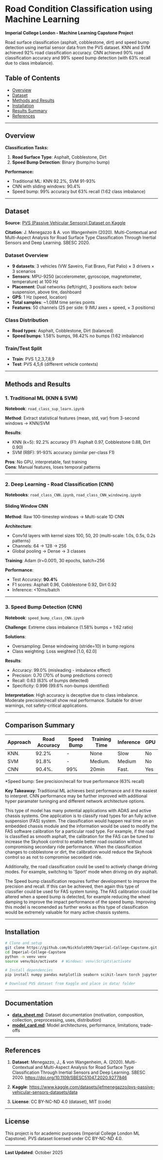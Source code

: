 # Road Condition Classification using Machine Learning

**Imperial College London - Machine Learning Capstone Project**

Road surface classification (asphalt, cobblestone, dirt) and speed bump detection using inertial sensor data from the PVS dataset. KNN and SVM achieved 92% road classification accuracy. CNN achieved 90% road classification accuracy and 99% speed bump detection (with 63% recall due to class imbalance).

## Table of Contents
- [Overview](#overview)
- [Dataset](#dataset)
- [Methods and Results](#methods-and-results)
- [Installation](#installation)
- [Results Summary](#results-summary)
- [References](#references)

---

## Overview

**Classification Tasks:**
1. **Road Surface Type**: Asphalt, Cobblestone, Dirt
2. **Speed Bump Detection**: Binary (bump/no bump)

**Performance:**
- Traditional ML: KNN 92.2%, SVM 91-93%
- CNN with sliding windows: 90.4% 
- Speed bump: 99% accuracy but 63% recall (1:62 class imbalance)

---

## Dataset

**Source**: [PVS (Passive Vehicular Sensors) Dataset on Kaggle](https://www.kaggle.com/datasets/jefmenegazzo/pvs-passive-vehicular-sensors-datasets)

**Citation**: J. Menegazzo & A. von Wangenheim (2020). Multi-Contextual and Multi-Aspect Analysis for Road Surface Type Classification Through Inertial Sensors and Deep Learning. SBESC 2020.

### Dataset Overview
- **9 datasets**: 3 vehicles (VW Saveiro, Fiat Bravo, Fiat Palio) × 3 drivers × 3 scenarios
- **Sensors**: MPU-9250 (accelerometer, gyroscope, magnetometer, temperature) at 100 Hz
- **Placement**: Dual networks (left/right), 3 positions each: below suspension, above tire, dashboard
- **GPS**: 1 Hz (speed, location)
- **Total samples**: ~1.08M time series points
- **Features**: 50 channels (25 per side: 9 IMU axes + speed, × 3 positions)

### Class Distribution
- **Road types**: Asphalt, Cobblestone, Dirt (balanced)
- **Speed bumps**: 1.58% bumps, 98.42% no bumps (1:62 imbalance)

### Train/Test Split
- **Train**: PVS 1,2,3,7,8,9
- **Test**: PVS 4,5,6 (different vehicle contexts)

---

## Methods and Results

### 1. Traditional ML (KNN & SVM)
**Notebook**: `road_class_sup_learn.ipynb`

**Method**: Extract statistical features (mean, std, var) from 3-second windows → KNN/SVM

**Results**:
- KNN (k=5): 92.2% accuracy (F1: Asphalt 0.97, Cobblestone 0.88, Dirt 0.90)
- SVM (RBF): 91-93% accuracy (similar per-class F1)

**Pros**: No GPU, interpretable, fast training  
**Cons**: Manual features, loses temporal patterns

---

### 2. Deep Learning - Road Classification (CNN)
**Notebooks**: `road_class_CNN.ipynb`, `road_class_CNN_windowing.ipynb`

#### Sliding Window CNN 
**Method**: Raw 100-timestep windows → Multi-scale 1D CNN

**Architecture**:
- Conv1d layers with kernel sizes 100, 50, 20 (multi-scale: 1.0s, 0.5s, 0.2s patterns)
- Channels: 64 → 128 → 256
- Global pooling → Dense → 3 classes

**Training**: Adam (lr=0.001), 30 epochs, batch=256

**Performance**:
- Test Accuracy: **90.4%**
- F1 scores: Asphalt 0.96, Cobblestone 0.92, Dirt 0.92
- Inference: <10ms/batch

---

### 3. Speed Bump Detection (CNN)
**Notebook**: `speed_bump_class_CNN.ipynb`

**Challenge**: Extreme class imbalance (1.58% bumps = 1:62 ratio)

**Solutions**:
- Oversampling: Dense windowing (stride=10) in bump regions
- Class weighting: Loss weighted [1.0, 62.0]

**Results**:
- Accuracy: 99.0% (misleading - imbalance effect)
- Precision: 0.70 (70% of bump predictions correct)
- Recall: 0.63 (63% of bumps detected)
- Specificity: 0.996 (99.6% non-bumps identified)

**Interpretation**: High accuracy is deceptive due to class imbalance. Moderate precision/recall show real performance. Suitable for driver warnings, not safety-critical applications.

---

## Comparison Summary

| Approach | Road Accuracy | Speed Bump | Training Time | Inference | GPU |
|----------|---------------|------------|---------------|-----------|-----|
| KNN.     | 92.2%         | -          | None          | Slow      | No  |
| SVM      | 91.8%         | -          | Medium.       | Medium    | No  |
| CNN      | 90.4%.        | 99%        | 20min         | Fast.     | Yes |

*Speed bump: See precision/recall for true performance (63% recall)

**Key Takeaway**: Traditional ML achieves best performance and it the easiest to interpret.  CNN performance may be further improved with additional hyper paramater tuninging and different network architecture options. 

This type of model has many potential applications with ADAS and active chassis systems. One application is to classify road types for an fully active suspension (FAS) system. The classification would happen real time on an embedded chassis module and the information would be used to modify the FAS software calibration for a particular road type. For example, if the road is classified as smooth asphalt, the calibration for the FAS can be tuned to increase the Skyhook control to enable better road osolation without compromising secondary ride performance. When the classification changes to cobblestone or dirt, the calibration would reduce the Skyhook control so as not to compromise secondard ride.

Additionally, the road classification could be used to actively change driving modes. For example, switching to 'Sport' mode when driving on dry asphalt.

The Speed bump classification requires further development to improve the precision and recall. If this can be achieved, then again this type of classifier could be used for FAS system tuning. The FAS calibration could be altered when a speed bump is detected, for example reducing the wheel damping to improve the impact performance of the speed bump. Improving this model is recomended as further works as this type of classification would be extremely valuable for many active chassis systems. 

---

## Installation

```bash
# Clone and setup
git clone https://github.com/NickSolo999/Imperial-College-Capstone.git
cd Imperial-College-Capstone
python -m venv venv
source venv/bin/activate  # Windows: venv\Scripts\activate

# Install dependencies
pip install numpy pandas matplotlib seaborn scikit-learn torch jupyter joblib

# Download PVS dataset from Kaggle and place in data/ folder
```

---

## Documentation

- **[data_sheet.md](data_sheet.md)**: Dataset documentation (motivation, composition, collection, preprocessing, uses, distribution)
- **[model_card.md](model_card.md)**: Model architectures, performance, limitations, trade-offs

----

## References

1. **Dataset**: Menegazzo, J., & von Wangenheim, A. (2020). Multi-Contextual and Multi-Aspect Analysis for Road Surface Type Classification Through Inertial Sensors and Deep Learning. SBESC 2020. https://doi.org/10.1109/SBESC51047.2020.9277846

2. **Kaggle**: https://www.kaggle.com/datasets/jefmenegazzo/pvs-passive-vehicular-sensors-datasets/data

3. **License**: CC BY-NC-ND 4.0 (dataset), MIT (code)

---

## License

This project is for academic purposes (Imperial College London ML Capstone). PVS dataset licensed under CC BY-NC-ND 4.0.

---

**Last Updated**: October 2025
